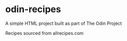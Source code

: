 # odin-recipes
A simple HTML project built as part of The Odin Project

Recipes sourced from allrecipes.com